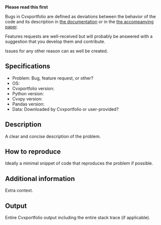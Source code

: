 **Please read this first**

Bugs in Cvxportfolio are defined as deviations between the behavior
of the code and its description in 
[the documentation](https://www.cvxportfolio.com) or in the 
[the accompanying paper](https://web.stanford.edu/~boyd/papers/pdf/cvx_portfolio.pdf).

Features requests are well-received but will probably be answered with a
suggestion that you develop them and contribute.

Issues for any other reason can as well be created.

## Specifications
- Problem: Bug, feature request, or other?
- OS:
- Cvxportfolio version:
- Python version:
- Cvxpy version:
- Pandas version:
- Data: Downloaded by Cvxportfolio or user-provided?
 

## Description
A clear and concise description of the problem.

## How to reproduce
Ideally a minimal snippet of code that reproduces the problem if possible.

## Additional information
Extra context.

## Output
Entire Cvxportfolio output including the entire stack trace (if applicable).
